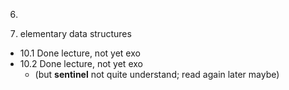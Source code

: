 
06. 


10. elementary data structures
  - 10.1 Done lecture, not yet exo
  - 10.2 Done lecture, not yet exo
    - (but **sentinel** not quite understand; read again later maybe)







